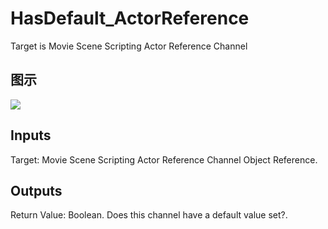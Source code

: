 # HasDefault_ActorReference

Target is Movie Scene Scripting Actor Reference Channel

## 图示

![]($-20221218-20495217.png)

## Inputs

Target: Movie Scene Scripting Actor Reference Channel Object Reference.  

## Outputs

Return Value: Boolean. Does this channel have a default value set?.

